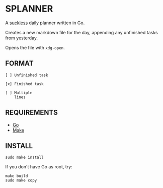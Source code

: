 # SPLANNER

A [suckless](https://suckless.org/) daily planner written in Go.

Creates a new markdown file for the day, appending any unfinished tasks from
yesterday. 

Opens the file with `xdg-open`.

## FORMAT

```
[ ] Unfinished task

[x] Finished task

[ ] Multiple
    lines
```

## REQUIREMENTS

* [Go](https://www.go.dev/)
* [Make](https://www.gnu.org/software/make/)

## INSTALL

```
sudo make install
```

If you don't have Go as root, try:

```
make build
sudo make copy
```
